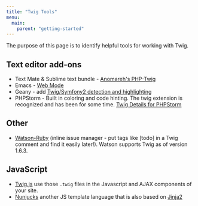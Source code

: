 ```yaml
---
title: "Twig Tools"
menu:
  main:
    parent: "getting-started"
---
```


The purpose of this page is to identify helpful tools for working with Twig.

## Text editor add-ons

* Text Mate & Sublime text bundle - [Anomareh's PHP-Twig](https://github.com/Anomareh/PHP-Twig.tmbundle)
* Emacs - [Web Mode](http://web-mode.org/)
* Geany - add [Twig/Symfony2 detection and highlighting](https://wiki.geany.org/howtos/geany_and_django#twigsymfony2_support)
* PHPStorm - Built in coloring and code hinting. The twig extension is recognized and has been for some time. [Twig Details for PHPStorm](http://blog.jetbrains.com/phpstorm/2013/06/twig-support-in-phpstorm/)

## Other
* [Watson-Ruby](http://goosecode.com/watson/) (inline issue manager - put tags like [todo] in a Twig comment and find it easily later!). Watson supports Twig as of version 1.6.3.

## JavaScript
* [Twig.js](https://github.com/justjohn/twig.js) use those `.twig` files in the Javascript and AJAX components of your site.
* [Nunjucks](http://mozilla.github.io/nunjucks/) another JS template language that is also based on [Jinja2](http://jinja.pocoo.org/docs/)
